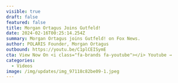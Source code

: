 ```yaml
---
visible: true
draft: false
featured: false
title: Morgan Ortagus Joins Gutfeld!
date: 2024-02-16T00:25:14.254Z
summary: Morgan Ortagus joins Gutfeld! on Fox News.
author: POLARIS Founder, Morgan Ortagus
outbound: https://youtu.be/C1plCEISymE
cta: View Now On <i class="fa-brands fa-youtube"></i> Youtube →
categories:
  - Videos
image: /img/updates/img_97118c82be09-1.jpeg
---
```


